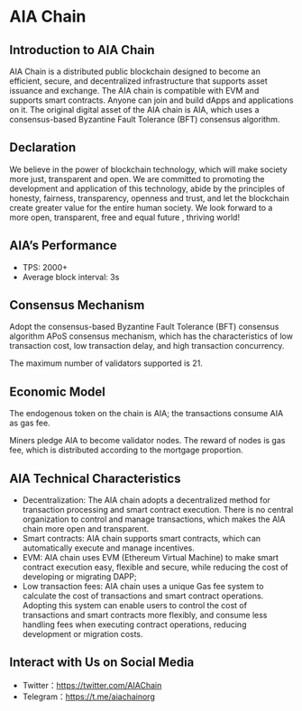 # AIA Chain

## Introduction to AIA Chain
AIA Chain is a distributed public blockchain designed to become an efficient, secure, and decentralized infrastructure that supports asset issuance and exchange. The AIA chain is compatible with EVM and supports smart contracts. Anyone can join and build dApps and applications on it. The original digital asset of the AIA chain is AIA, which uses a consensus-based Byzantine Fault Tolerance (BFT) consensus algorithm.

## Declaration
We believe in the power of blockchain technology, which will make society more just, transparent and open. We are committed to promoting the development and application of this technology, abide by the principles of honesty, fairness, transparency, openness and trust, and let the blockchain create greater value for the entire human society. We look forward to a more open, transparent, free and equal future , thriving world!

## AIA’s Performance
- TPS: 2000+
- Average block interval: 3s

## Consensus Mechanism
Adopt the consensus-based Byzantine Fault Tolerance (BFT) consensus algorithm APoS consensus mechanism, which has the characteristics of low transaction cost, low transaction delay, and high transaction concurrency.

The maximum number of validators supported is 21.

## Economic Model
The endogenous token on the chain is AIA; the transactions consume AIA as gas fee.

Miners pledge AIA to become validator nodes. The reward of nodes is gas fee, which is distributed according to the mortgage proportion.

## AIA Technical Characteristics
- Decentralization: The AIA chain adopts a decentralized method for transaction processing and smart contract execution. There is no central organization to control and manage transactions, which makes the AIA chain more open and transparent.
- Smart contracts: AIA chain supports smart contracts, which can automatically execute and manage incentives.
- EVM: AIA chain uses EVM (Ethereum Virtual Machine) to make smart contract execution easy, flexible and secure, while reducing the cost of developing or migrating DAPP;
- Low transaction fees: AIA chain uses a unique Gas fee system to calculate the cost of transactions and smart contract operations. Adopting this system can enable users to control the cost of transactions and smart contracts more flexibly, and consume less handling fees when executing contract operations, reducing development or migration costs.

## Interact with Us on Social Media
- Twitter：https://twitter.com/AIAChain
- Telegram：https://t.me/aiachainorg
